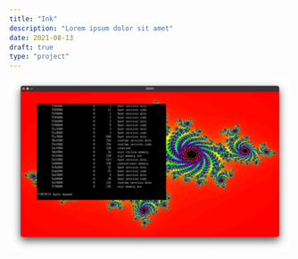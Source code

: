 ```yaml
---
title: "Ink"
description: "Lorem ipsum dolor sit amet"
date: 2021-08-13
draft: true
type: "project"
---
```


![Ink 0.0.0](ink.png)
